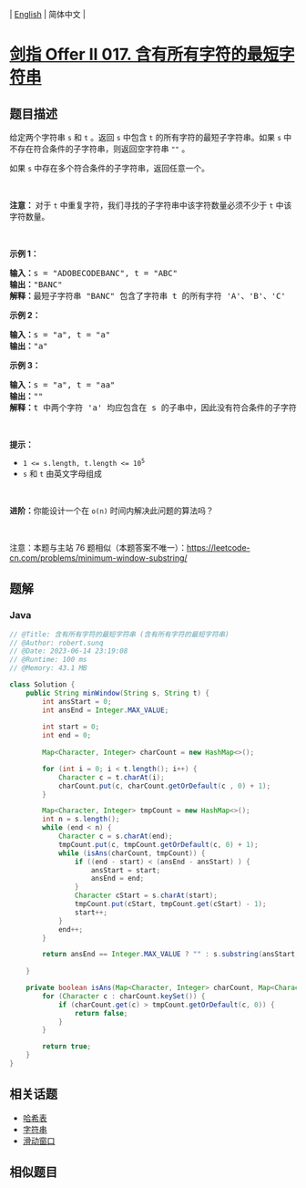 
| [English](README_EN.md) | 简体中文 |

# [剑指 Offer II 017. 含有所有字符的最短字符串](https://leetcode.cn//problems/M1oyTv/)

## 题目描述

<p>给定两个字符串 <code>s</code> 和&nbsp;<code>t</code> 。返回 <code>s</code> 中包含&nbsp;<code>t</code>&nbsp;的所有字符的最短子字符串。如果 <code>s</code> 中不存在符合条件的子字符串，则返回空字符串 <code>&quot;&quot;</code> 。</p>

<p>如果 <code>s</code> 中存在多个符合条件的子字符串，返回任意一个。</p>

<p>&nbsp;</p>

<p><strong>注意： </strong>对于 <code>t</code> 中重复字符，我们寻找的子字符串中该字符数量必须不少于 <code>t</code> 中该字符数量。</p>

<p>&nbsp;</p>

<p><strong>示例 1：</strong></p>

<pre>
<strong>输入：</strong>s = &quot;ADOBECODEBANC&quot;, t = &quot;ABC&quot;
<strong>输出：</strong>&quot;BANC&quot; 
<strong>解释：</strong>最短子字符串 &quot;BANC&quot; 包含了字符串 t 的所有字符 &#39;A&#39;、&#39;B&#39;、&#39;C&#39;</pre>

<p><strong>示例 2：</strong></p>

<pre>
<strong>输入：</strong>s = &quot;a&quot;, t = &quot;a&quot;
<strong>输出：</strong>&quot;a&quot;
</pre>

<p><strong>示例 3：</strong></p>

<pre>
<strong>输入：</strong>s = &quot;a&quot;, t = &quot;aa&quot;
<strong>输出：</strong>&quot;&quot;
<strong>解释：</strong>t 中两个字符 &#39;a&#39; 均应包含在 s 的子串中，因此没有符合条件的子字符串，返回空字符串。</pre>

<p>&nbsp;</p>

<p><strong>提示：</strong></p>

<ul>
	<li><code>1 &lt;= s.length, t.length &lt;= 10<sup>5</sup></code></li>
	<li><code>s</code> 和 <code>t</code> 由英文字母组成</li>
</ul>

<p>&nbsp;</p>

<p><strong>进阶：</strong>你能设计一个在 <code>o(n)</code> 时间内解决此问题的算法吗？</p>

<p>&nbsp;</p>

<p><meta charset="UTF-8" />注意：本题与主站 76&nbsp;题相似（本题答案不唯一）：<a href="https://leetcode-cn.com/problems/minimum-window-substring/">https://leetcode-cn.com/problems/minimum-window-substring/</a></p>


## 题解


### Java

```Java
// @Title: 含有所有字符的最短字符串 (含有所有字符的最短字符串)
// @Author: robert.sunq
// @Date: 2023-06-14 23:19:08
// @Runtime: 100 ms
// @Memory: 43.1 MB

class Solution {
    public String minWindow(String s, String t) {
        int ansStart = 0;
        int ansEnd = Integer.MAX_VALUE;
        
        int start = 0;
        int end = 0;
        
        Map<Character, Integer> charCount = new HashMap<>();

        for (int i = 0; i < t.length(); i++) {
            Character c = t.charAt(i);
            charCount.put(c, charCount.getOrDefault(c , 0) + 1);
        }

        Map<Character, Integer> tmpCount = new HashMap<>();
        int n = s.length();
        while (end < n) {
            Character c = s.charAt(end);
            tmpCount.put(c, tmpCount.getOrDefault(c, 0) + 1);
            while (isAns(charCount, tmpCount)) {
                if ((end - start) < (ansEnd - ansStart) ) {
                    ansStart = start;
                    ansEnd = end;
                }
                Character cStart = s.charAt(start);
                tmpCount.put(cStart, tmpCount.get(cStart) - 1);
                start++;
            }
            end++;
        }

        return ansEnd == Integer.MAX_VALUE ? "" : s.substring(ansStart, ansEnd + 1);
        
    }

    private boolean isAns(Map<Character, Integer> charCount, Map<Character, Integer> tmpCount) {
        for (Character c : charCount.keySet()) {
            if (charCount.get(c) > tmpCount.getOrDefault(c, 0)) {
                return false;
            }
        }

        return true;
    }
}
```



## 相关话题

- [哈希表](https://leetcode.cn//tag/hash-table)
- [字符串](https://leetcode.cn//tag/string)
- [滑动窗口](https://leetcode.cn//tag/sliding-window)

## 相似题目




